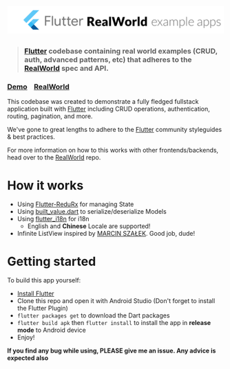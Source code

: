 # ![Flutter RealWorld Example App](flutter_realworld.png)

> ### [Flutter](https://flutter.io/) codebase containing real world examples (CRUD, auth, advanced patterns, etc) that adheres to the [RealWorld](https://github.com/gothinkster/realworld) spec and API.


### [Demo](https://github.com/gothinkster/realworld)&nbsp;&nbsp;&nbsp;&nbsp;[RealWorld](https://github.com/gothinkster/realworld)


This codebase was created to demonstrate a fully fledged fullstack application built with [Flutter](https://flutter.io/) including CRUD operations, authentication, routing, pagination, and more.

We've gone to great lengths to adhere to the [Flutter](https://flutter.io/) community styleguides & best practices.

For more information on how to this works with other frontends/backends, head over to the [RealWorld](https://github.com/gothinkster/realworld) repo.


# How it works

* Using [Flutter-ReduRx](https://github.com/leocavalcante/Flutter-ReduRx/) for managing State
* Using [built_value.dart](https://github.com/google/built_value.dart) to serialize/deserialize Models
* Using [flutter_i18n](https://github.com/long1eu/flutter_i18n) for i18n
  * English and **Chinese** Locale are supported!
* Infinite ListView inspired by [MARCIN SZAŁEK](https://marcinszalek.pl/flutter/infinite-dynamic-listview/). Good job, dude!

# Getting started

To build this app yourself:

* [Install Flutter](https://flutter.io/docs/get-started/install)
* Clone this repo and open it with Android Studio (Don't forget to install the Flutter Plugin)
* `flutter packages get` to download the Dart packages
* `flutter build apk` then `flutter install` to install the app in **release mode** to Android device
* Enjoy!

**If you find any bug while using, PLEASE give me an issue. Any advice is expected also**
